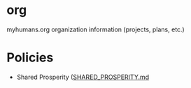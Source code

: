 # org
myhumans.org organization information (projects, plans, etc.)

# Policies
- Shared Prosperity ([SHARED_PROSPERITY.md](SHARED_PROSPERITY.md)

